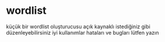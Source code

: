 # wordlist
küçük bir wordlist oluşturucusu açık kaynaklı istediğiniz gibi düzenleyebilirsiniz
 iyi kullanımlar
 hataları ve bugları lütfen yazın
 
